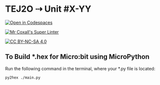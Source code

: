# TEJ2O ⇢ Unit #X-YY

[![Open in Codespaces](https://classroom.github.com/assets/launch-codespace-7f7980b617ed060a017424585567c406b6ee15c891e84e1186181d67ecf80aa0.svg)](https://classroom.github.com/open-in-codespaces?assignment_repo_id=11522490)

[![Mr Coxall's Super Linter](https://github.com/MTHS-TEJ2O-1-2023/tej2o-intro-01-ics2o-2-2022/workflows/Mr%20Coxall's%20Super%20Linter/badge.svg)](https://github.com/MTHS-TEJ2O-1-2023/tej2o-intro-01-ics2o-2-2022/actions)

[![CC BY-NC-SA 4.0](https://img.shields.io/badge/License-CC%20BY--NC--SA%204.0-blue.svg)](./LICENSE)

## To Build *.hex for Micro:bit using MicroPython

Run the following command in the terminal, where your *.py file is located:

``` bash
py2hex ./main.py
```
